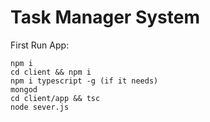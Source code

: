 # Task Manager System

First Run App:
```
npm i
cd client && npm i
npm i typescript -g (if it needs)
mongod
cd client/app && tsc
node sever.js
```


